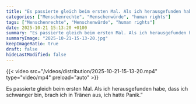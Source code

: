 ```yaml
---
title: "Es passierte gleich beim ersten Mal. Als ich herausgefunden habe, dass ich schwanger bin, brach ich in Tränen aus, ich hatte Panik.”"
categories: ["Menschenrechte", "Menschenwürde", "human rights"]
tags: ["Menschenrechte", "Menschenwürde", "human rights"]
date: 2025-10-21 15:13:20 +0100
summary: "Es passierte gleich beim ersten Mal. Als ich herausgefunden habe, dass ich schwanger bin, brach ich in Tränen aus, ich hatte Panik.”"
summaryImage: "2025-10-21-15-13-20.jpg"
keepImageRatio: true
draft: false
hideLastModified: false
---
```


{{< video src="/videos/distribution/2025-10-21-15-13-20.mp4" type="video/mp4" preload="auto" >}}

Es passierte gleich beim ersten Mal. Als ich herausgefunden habe, dass ich schwanger bin, brach ich in Tränen aus, ich hatte Panik.”